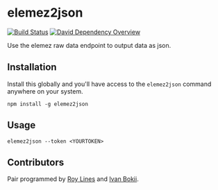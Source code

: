 # elemez2json

[![Build Status](https://secure.travis-ci.org/B2MSolutions/elemez2json.png)](http://travis-ci.org/B2MSolutions/elemez2json)
[![David Dependency Overview](https://david-dm.org/B2MSolutions/elemez2json.png "David Dependency Overview")](https://david-dm.org/B2MSolutions/elemez2json)

Use the elemez raw data endpoint to output data as json.

## Installation

Install this globally and you'll have access to the `elemez2json` command anywhere on your system.

```shell
npm install -g elemez2json
```

## Usage

```shell
elemez2json --token <YOURTOKEN>
```


## Contributors
Pair programmed by [Roy Lines](http://roylines.co.uk) and [Ivan Bokii](https://github.com/ivanbokii).
